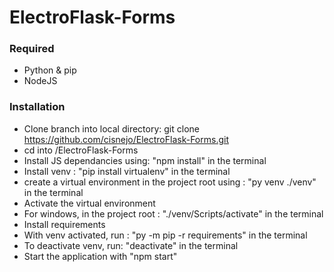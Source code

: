 ﻿# ElectroFlask-Forms 
 ### Required 
  - Python & pip
  - NodeJS
  ### Installation
 - Clone branch into local directory: git clone https://github.com/cisnejo/ElectroFlask-Forms.git
 - cd into /ElectroFlask-Forms
 - Install JS dependancies using: "npm install" in the terminal
 - Install venv : "pip install virtualenv" in the terminal
 - create a virtual environment in the project root using : "py venv ./venv" in the terminal
 - Activate the virtual environment
 - For windows, in the project root : "./venv/Scripts/activate" in the terminal
 - Install requirements
 - With venv activated, run : "py -m pip -r requirements" in the terminal
 - To deactivate venv, run: "deactivate" in the terminal
 - Start the application with "npm start"
